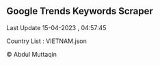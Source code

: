 

## Google Trends Keywords Scraper 
 
Last Update 15-04-2023 , 04:57:45

Country List :
VIETNAM.json



© Abdul Muttaqin 
